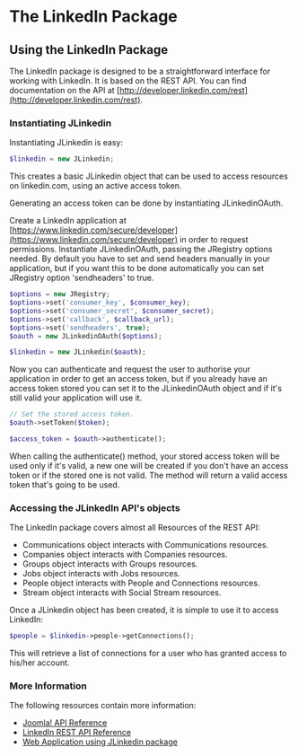 # The LinkedIn Package

## Using the LinkedIn Package

The LinkedIn package is designed to be a straightforward interface for working with LinkedIn. It is based on the REST API. You can find documentation on the API at [http://developer.linkedin.com/rest](http://developer.linkedin.com/rest).

### Instantiating JLinkedin

Instantiating JLinkedin is easy:

```php
$linkedin = new JLinkedin;
```

This creates a basic JLinkedin object that can be used to access resources on linkedin.com, using an active access token.

Generating an access token can be done by instantiating JLinkedinOAuth.

Create a LinkedIn application at [https://www.linkedin.com/secure/developer](https://www.linkedin.com/secure/developer) in order to request permissions.
Instantiate JLinkedinOAuth, passing the JRegistry options needed. By default you have to set and send headers manually in your application, but if you want this to be done automatically you can set JRegistry option 'sendheaders' to true.

```php
$options = new JRegistry;
$options->set('consumer_key', $consumer_key);
$options->set('consumer_secret', $consumer_secret);
$options->set('callback', $callback_url);
$options->set('sendheaders', true);
$oauth = new JLinkedinOAuth($options);

$linkedin = new JLinkedin($oauth);
```

Now you can authenticate and request the user to authorise your application in order to get an access token, but if you already have an access token stored you can set it to the JLinkedinOAuth object and if it's still valid your application will use it.

```php
// Set the stored access token.
$oauth->setToken($token);

$access_token = $oauth->authenticate();
```

When calling the authenticate() method, your stored access token will be used only if it's valid, a new one will be created if you don't have an access token or if the stored one is not valid. The method will return a valid access token that's going to be used.

### Accessing the JLinkedIn API's objects

The LinkedIn package covers almost all Resources of the REST API:
* Communications object interacts with Communications resources.
* Companies object interacts with Companies resources.
* Groups object interacts with Groups resources.
* Jobs object interacts with Jobs resources.
* People object interacts with People and Connections resources.
* Stream object interacts with Social Stream resources.

Once a JLinkedin object has been created, it is simple to use it to access LinkedIn:

```php
$people = $linkedin->people->getConnections();
```

This will retrieve a list of connections for a user who has granted access to his/her account.

### More Information

The following resources contain more information:
* [Joomla! API Reference](http://api.joomla.org)
* [LinkedIn REST API Reference](http://developer.linkedin.com/rest)
* [Web Application using JLinkedin package](https://gist.github.com/3258864)
